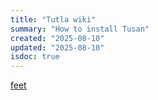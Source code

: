 ```yaml
---
title: "Tutla wiki"
summary: "How to install Tusan"
created: "2025-08-10"
updated: "2025-08-10"
isdoc: true
---
```


[feet](/tusan/jinde)